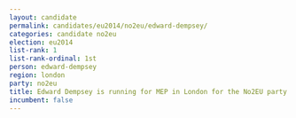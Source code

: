 ```yaml
---
layout: candidate
permalink: candidates/eu2014/no2eu/edward-dempsey/
categories: candidate no2eu
election: eu2014
list-rank: 1
list-rank-ordinal: 1st
person: edward-dempsey
region: london
party: no2eu
title: Edward Dempsey is running for MEP in London for the No2EU party
incumbent: false
---
```

